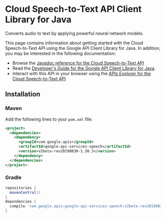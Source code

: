 # Cloud Speech-to-Text API Client Library for Java

Converts audio to text by applying powerful neural network models.

This page contains information about getting started with the Cloud Speech-to-Text API
using the Google API Client Library for Java. In addition, you may be interested
in the following documentation:

* Browse the [Javadoc reference for the Cloud Speech-to-Text API][javadoc]
* Read the [Developer's Guide for the Google API Client Library for Java][google-api-client].
* Interact with this API in your browser using the [APIs Explorer for the Cloud Speech-to-Text API][api-explorer]

## Installation

### Maven

Add the following lines to your `pom.xml` file:

```xml
<project>
  <dependencies>
    <dependency>
      <groupId>com.google.apis</groupId>
      <artifactId>google-api-services-speech</artifactId>
      <version>v2beta-rev20190830-1.30.3</version>
    </dependency>
  </dependencies>
</project>
```

### Gradle

```gradle
repositories {
  mavenCentral()
}
dependencies {
  compile 'com.google.apis:google-api-services-speech:v2beta-rev20190830-1.30.3'
}
```

[javadoc]: https://googleapis.dev/java/google-api-services-speech/latest/index.html
[google-api-client]: https://github.com/googleapis/google-api-java-client/
[api-explorer]: https://developers.google.com/apis-explorer/#p/abusiveexperiencereport/v1/
